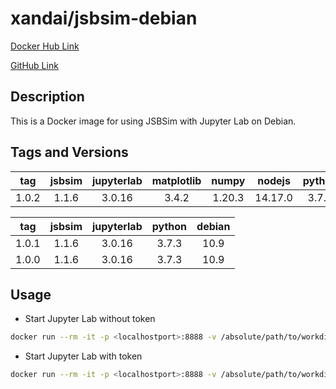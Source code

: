 # xandai/jsbsim-debian

[Docker Hub Link](https://hub.docker.com/r/xandai/jsbsim-debian)

[GitHub Link](https://github.com/x-and-ai/jsbsim-debian)

## Description

This is a Docker image for using JSBSim with Jupyter Lab on Debian.

## Tags and Versions

|  tag  | jsbsim | jupyterlab | matplotlib | numpy  | nodejs  | python | debian |
| :---: | :----: | :--------: | :--------: | :----: | :-----: | :----: | :----: |
| 1.0.2 | 1.1.6  |   3.0.16   |   3.4.2    | 1.20.3 | 14.17.0 | 3.7.3  |  10.9  |

|  tag  | jsbsim | jupyterlab | python | debian |
| :---: | :----: | :--------: | :----: | :----: |
| 1.0.1 | 1.1.6  |   3.0.16   | 3.7.3  |  10.9  |
| 1.0.0 | 1.1.6  |   3.0.16   | 3.7.3  |  10.9  |

## Usage

- Start Jupyter Lab without token

```sh
docker run --rm -it -p <localhostport>:8888 -v /absolute/path/to/workdir:/home/jupyter/workdir xandai/jsbsim-debian:1.0.2 jupyter lab --ServerApp.token=''
```

- Start Jupyter Lab with token

```sh
docker run --rm -it -p <localhostport>:8888 -v /absolute/path/to/workdir:/home/jupyter/workdir xandai/jsbsim-debian:1.0.2
```
